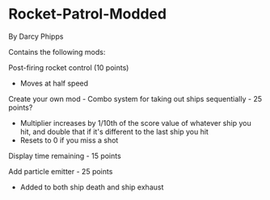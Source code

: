 # Rocket-Patrol-Modded

By Darcy Phipps

Contains the following mods:

Post-firing rocket control (10 points)
  - Moves at half speed
  
Create your own mod - Combo system for taking out ships sequentially - 25 points?
  - Multiplier increases by 1/10th of the score value of whatever ship you hit, and double that if it's different to the last ship you hit
  - Resets to 0 if you miss a shot
  
Display time remaining - 15 points

Add particle emitter - 25 points
  - Added to both ship death and ship exhaust
